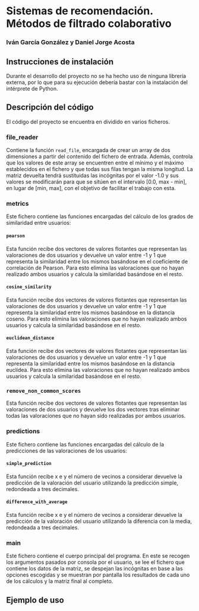 # Sistemas de recomendación. Métodos de filtrado colaborativo

### Iván García González y Daniel Jorge Acosta

## Instrucciones de instalación

Durante el desarrollo del proyecto no se ha hecho uso de ninguna librería externa, por lo que para su ejecución debería bastar con la instalación del intérprete de Python.

## Descripción del código

El código del proyecto se encuentra en dividido en varios ficheros.

### file_reader

Contiene la función `read_file`, encargada de crear un array de dos dimensiones a partir del contenido del fichero de entrada. Además, controla que los valores de este array se encuentren entre el mínimo y el máximo establecidos en el fichero y que todas sus filas tengan la misma longitud. La matriz devuelta tendrá sustituidas las incógnitas por el valor -1.0 y sus valores se modificarán para que se sitúen en el intervalo [0.0, max - min], en lugar de [min, max], con el objetivo de facilitar el trabajo con esta.

### metrics

Este fichero contiene las funciones encargadas del cálculo de los grados de similaridad entre usuarios:

#### `pearson`

Esta función recibe dos vectores de valores flotantes que representan las valoraciones de dos usuarios y devuelve un valor entre -1 y 1 que representa la similaridad entre los mismos basándose en el coeficiente de correlación de Pearson. Para esto elimina las valoraciones que no hayan realizado ambos usuarios y calcula la similaridad basándose en el resto.

#### `cosine_similarity`

Esta función recibe dos vectores de valores flotantes que representan las valoraciones de dos usuarios y devuelve un valor entre -1 y 1 que representa la similaridad entre los mismos basándose en la distancia coseno. Para esto elimina las valoraciones que no hayan realizado ambos usuarios y calcula la similaridad basándose en el resto.

#### `euclidean_distance`

Esta función recibe dos vectores de valores flotantes que representan las valoraciones de dos usuarios y devuelve un valor entre -1 y 1 que representa la similaridad entre los mismos basándose en la distancia euclídea. Para esto elimina las valoraciones que no hayan realizado ambos usuarios y calcula la similaridad basándose en el resto.

### `remove_non_common_scores`

Esta función recibe dos vectores de valores flotantes que representan las valoraciones de dos usuarios y devuelve los dos vectores tras eliminar todas las valoraciones que no hayan sido realizadas por ambos usuarios.

### predictions

Este fichero contiene las funciones encargadas del cálculo de la predicciones de las valoraciones de los usuarios:

#### `simple_prediction`

Esta función recibe x e y el número de vecinos a considerar devuelve la predicción de la valoración del usuario utilizando la predicción simple, redondeada a tres decimales.

#### `difference_with_average`

Esta función recibe x e y el número de vecinos a considerar devuelve la predicción de la valoración del usuario utilizando la diferencia con la media, redondeada a tres decimales.

### main

Este fichero contiene el cuerpo principal del programa. En este se recogen los argumentos pasados por consola por el usuario, se lee el fichero que contiene los datos de la matriz, se despejan las incógnitas en base a las opciones escogidas y se muestran por pantalla los resultados de cada uno de los cálculos y la matriz final al completo.

## Ejemplo de uso
